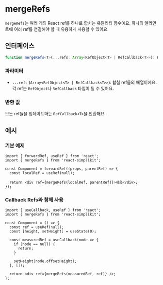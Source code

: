 # mergeRefs

`mergeRefs`는 여러 개의 React ref를 하나로 합치는 유틸리티 함수예요. 하나의 엘리먼트에 여러 ref를 연결해야 할 때 유용하게 사용할 수 있어요.

## 인터페이스

```ts
function mergeRefs<T>(...refs: Array<RefObject<T> | RefCallback<T>>): RefCallback<T>;
```

### 파라미터

- `...refs` (`Array<RefObject<T> | RefCallback<T>>`): 합칠 ref들의 배열이에요. 각 ref는 `RefObject`나 `RefCallback` 타입이 될 수 있어요.

### 반환 값

모든 ref들을 업데이트하는 `RefCallback<T>`을 반환해요.

## 예시

### 기본 예제

```tsx
import { forwardRef, useRef } from 'react';
import { mergeRefs } from 'react-simplikit';

const Component = forwardRef((props, parentRef) => {
  const localRef = useRef(null);

  return <div ref={mergeRefs(localRef, parentRef)}>내용</div>;
});
```

### Callback Refs와 함께 사용

```tsx
import { useCallback, useRef } from 'react';
import { mergeRefs } from 'react-simplikit';

const Component = () => {
  const ref = useRef(null);
  const [height, setHeight] = useState(0);

  const measuredRef = useCallback(node => {
    if (node == null) {
      return;
    }

    setHeight(node.offsetHeight);
  }, []);

  return <div ref={mergeRefs(measuredRef, ref)} />;
};
```
